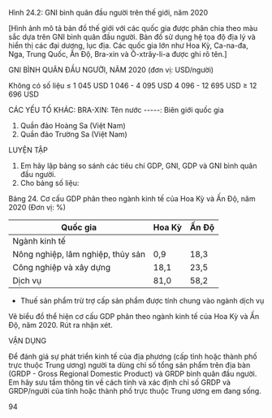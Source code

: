 Hình 24.2: GNI bình quân đầu người trên thế giới, năm 2020

[Hình ảnh mô tả bản đồ thế giới với các quốc gia được phân chia theo màu sắc dựa trên GNI bình quân đầu người. Bản đồ sử dụng hệ tọa độ địa lý và hiển thị các đại dương, lục địa. Các quốc gia lớn như Hoa Kỳ, Ca-na-đa, Nga, Trung Quốc, Ấn Độ, Bra-xin và Ô-xtrây-li-a được ghi rõ tên.]

GNI BÌNH QUÂN ĐẦU NGƯỜI, NĂM 2020
(đơn vị: USD/người)

Không có số liệu
≤ 1 045 USD
1 046 - 4 095 USD
4 096 - 12 695 USD
≥ 12 696 USD

CÁC YẾU TỐ KHÁC:
BRA-XIN: Tên nước
-----: Biên giới quốc gia
1. Quần đảo Hoàng Sa (Việt Nam)
2. Quần đảo Trường Sa (Việt Nam)

LUYỆN TẬP

1. Em hãy lập bảng so sánh các tiêu chí GDP, GNI, GDP và GNI bình quân đầu người.
2. Cho bảng số liệu:

Bảng 24. Cơ cấu GDP phân theo ngành kinh tế của Hoa Kỳ và Ấn Độ, năm 2020
(Đơn vị: %)

Quốc gia | Hoa Kỳ | Ấn Độ
--- | --- | ---
Ngành kinh tế | | 
Nông nghiệp, lâm nghiệp, thủy sản | 0,9 | 18,3
Công nghiệp và xây dựng | 18,1 | 23,5
Dịch vụ | 81,0 | 58,2

* Thuế sản phẩm trừ trợ cấp sản phẩm được tính chung vào ngành dịch vụ

Vẽ biểu đồ thể hiện cơ cấu GDP phân theo ngành kinh tế của Hoa Kỳ và Ấn Độ, năm 2020. Rút ra nhận xét.

VẬN DỤNG

Để đánh giá sự phát triển kinh tế của địa phương (cấp tỉnh hoặc thành phố trực thuộc Trung ương) người ta dùng chỉ số tổng sản phẩm trên địa bàn (GRDP - Gross Regional Domestic Product) và GRDP bình quân đầu người. Em hãy sưu tầm thông tin về cách tính và xác định chỉ số GRDP và GRDP/người của tỉnh hoặc thành phố trực thuộc Trung ương em đang sống.

94